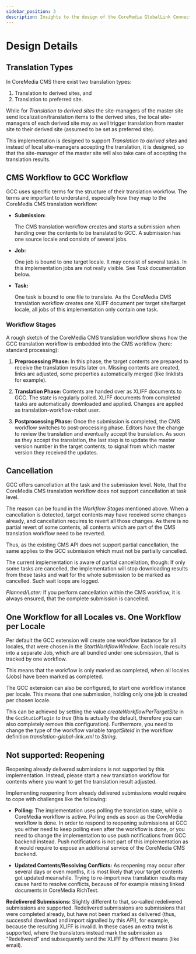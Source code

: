 ```yaml
---
sidebar_position: 3
description: Insights to the design of the CoreMedia GlobalLink Connector.
---
```


# Design Details

## Translation Types

In CoreMedia CMS there exist two translation types:

1. Translation to derived sites, and
2. Translation to preferred site.

While for _Translation to derived sites_ the site-managers of the master site
send localization/translation items to the derived sites, the local
site-managers of each derived site may as well trigger translation from master
site to their derived site (assumed to be set as preferred site).

This implementation is designed to support _Translation to derived sites_ and
instead of local site-managers accepting the translation, it is designed, so
that the site-manager of the master site will also take care of accepting the
translation results.

## CMS Workflow to GCC Workflow

GCC uses specific terms for the structure of their translation workflow. The
terms are important to understand, especially how they map to the CoreMedia CMS
translation workflow:

* **Submission:**

  The CMS translation workflow creates and starts a submission when handing
  over the contents to be translated to GCC. A submission has one source
  locale and consists of several jobs.

* **Job:**

  One job is bound to one target locale. It may consist of several tasks. In
  this implementation jobs are not really visible. See _Task_ documentation
  below.

* **Task:**

  One task is bound to one file to translate. As the CoreMedia CMS translation
  workflow creates one XLIFF document per target site/target locale, all jobs
  of this implementation only contain one task.

### Workflow Stages

A rough sketch of the CoreMedia CMS translation workflow shows how the GCC
translation workflow is embedded into the CMS workflow (here: standard
processing):

1. **Preprocessing Phase:** In this phase, the target contents are prepared to
   receive the translation results later on. Missing contents are created,
   links are adjusted, some properties automatically merged (like linklists
   for example).

2. **Translation Phase:** Contents are handed over as XLIFF documents to GCC.
   The state is regularly polled. XLIFF documents from completed tasks are
   automatically downloaded and applied. Changes are applied as
   translation-workflow-robot user.

3. **Postprocessing Phase:** Once the submission is completed, the CMS workflow
   switches to post-processing phase. Editors have the change to review the
   translation and eventually accept the translation. As soon as they accept
   the translation, the last step is to update the master version number in
   the target contents, to signal from which master version they received
   the updates.

## Cancellation

GCC offers cancellation at the task and the submission level. Note, that the
CoreMedia CMS translation workflow does not support cancellation at task level.

The reason can be found in the _Workflow Stages_ mentioned above. When a
cancellation is detected, target contents may have received some changes
already, and cancellation requires to revert all those changes. As there is no
partial revert of some contents, all contents which are part of the CMS
translation workflow need to be reverted.

Thus, as the existing CMS API does not support partial cancellation, the same
applies to the GCC submission which must not be partially cancelled.

The current implementation is aware of partial cancellation, though: If only
some tasks are cancelled, the implementation will stop downloading results from
these tasks and wait for the whole submission to be marked as cancelled. Such
wait loops are logged.

_Planned/Later:_ If you perform cancellation within the CMS workflow, it is
always ensured, that the complete submission is cancelled.

## One Workflow for all Locales vs. One Workflow per Locale

Per default the GCC extension will create one workflow instance for all locales,
that were chosen in the _StartWorkflowWindow_. Each locale results into a
separate Job, which are all bundled under one submission, that is tracked by one
workflow.

This means that the workflow is only marked as completed, when all locales
(Jobs) have been marked as completed.

The GCC extension can also be configured, to start one workflow instance per
locale. This means that one submission, holding only one job is created per
chosen locale.

This can be achieved by setting the value _createWorkflowPerTargetSite_ in the
`GccStudioPlugin` to _true_ (this is actually the default, therefore you can
also completely remove this configuration). Furthermore, you need to change the
type of the workflow variable _targetSiteId_ in the workflow definition
_translation-global-link.xml_ to _String_.

## Not supported: Reopening

Reopening already delivered submissions is not supported by this implementation.
Instead, please start a new translation workflow for contents where you want to
get the translation result adjusted.

Implementing reopening from already delivered submissions would require to cope
with challenges like the following:

* **Polling:** The implementation uses polling the translation state, while a
    CoreMedia workflow is active. Polling ends as soon as the CoreMedia workflow
    is done. In order to respond to reopening submissions at GCC you either need
    to keep polling even after the workflow is done, or you need to change the
    implementation to use push notifications from GCC backend instead. Push
    notifications is not part of this implementation as it would require to
    expose an additional service of the CoreMedia CMS backend.

* **Updated Contents/Resolving Conflicts:** As reopening may occur after several
    days or even months, it is most likely that your target contents got updated
    meanwhile. Trying to re-import new translation results may cause hard to
    resolve conflicts, because of for example missing linked documents in
    CoreMedia RichText.

**Redelivered Submissions:** Slightly different to that, so-called redelivered
submissions are supported. Redelivered submissions are submissions that were
completed already, but have not been marked as delivered (thus, successful
download and import signalled by this API), for example, because the resulting
XLIFF is invalid. In these cases an extra twist is supported, where the
translators instead mark the submission as "Redelivered" and subsequently send
the XLIFF by different means (like email).
